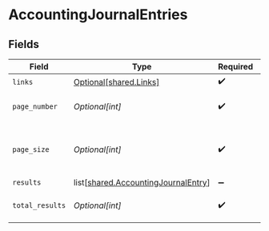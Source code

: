 # AccountingJournalEntries


## Fields

| Field                                                                                    | Type                                                                                     | Required                                                                                 | Description                                                                              |
| ---------------------------------------------------------------------------------------- | ---------------------------------------------------------------------------------------- | ---------------------------------------------------------------------------------------- | ---------------------------------------------------------------------------------------- |
| `links`                                                                                  | [Optional[shared.Links]](undefined/models/shared/links.md)                               | :heavy_check_mark:                                                                       | N/A                                                                                      |
| `page_number`                                                                            | *Optional[int]*                                                                          | :heavy_check_mark:                                                                       | Current page number.                                                                     |
| `page_size`                                                                              | *Optional[int]*                                                                          | :heavy_check_mark:                                                                       | Number of items to return in results array.                                              |
| `results`                                                                                | list[[shared.AccountingJournalEntry](undefined/models/shared/accountingjournalentry.md)] | :heavy_minus_sign:                                                                       | N/A                                                                                      |
| `total_results`                                                                          | *Optional[int]*                                                                          | :heavy_check_mark:                                                                       | Total number of items.                                                                   |